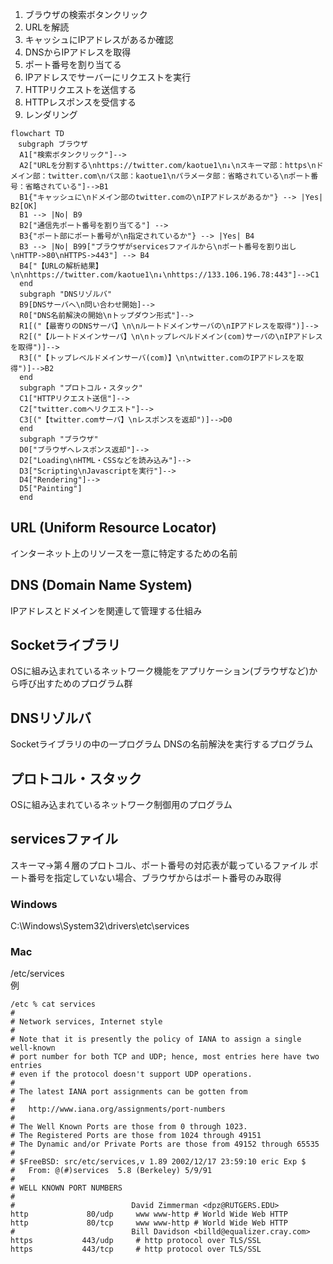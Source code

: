 1. ブラウザの検索ボタンクリック
1. URLを解読
1. キャッシュにIPアドレスがあるか確認
1. DNSからIPアドレスを取得
1. ポート番号を割り当てる
1. IPアドレスでサーバーにリクエストを実行
1. HTTPリクエストを送信する
1. HTTPレスポンスを受信する
1. レンダリング

```mermaid
flowchart TD
　subgraph ブラウザ
  A1["検索ボタンクリック"]-->
  A2["URLを分割する\nhttps://twitter.com/kaotue1\n↓\nスキーマ部：https\nドメイン部：twitter.com\nパス部：kaotue1\nパラメータ部：省略されている\nポート番号：省略されている"]-->B1
  B1{"キャッシュに\nドメイン部のtwitter.comの\nIPアドレスがあるか"} --> |Yes| B2[OK]
  B1 --> |No| B9
  B2["通信先ポート番号を割り当てる"] -->
  B3{"ポート部にポート番号が\n指定されているか"} --> |Yes| B4
  B3 --> |No| B99["ブラウザがservicesファイルから\nポート番号を割り出し\nHTTP->80\nHTTPS->443"] --> B4
  B4["【URLの解析結果】\n\nhttps://twitter.com/kaotue1\n↓\nhttps://133.106.196.78:443"]-->C1
  end
  subgraph "DNSリゾルバ"
  B9[DNSサーバへ\n問い合わせ開始]-->
  R0["DNS名前解決の開始\nトップダウン形式"]-->
  R1[("【最寄りのDNSサーバ】\n\nルートドメインサーバの\nIPアドレスを取得")]-->
  R2[("【ルートドメインサーバ】\n\nトップレベルドメイン(com)サーバの\nIPアドレスを取得")]-->
  R3[("【トップレベルドメインサーバ(com)】\n\ntwitter.comのIPアドレスを取得")]-->B2
  end
  subgraph "プロトコル・スタック"
  C1["HTTPリクエスト送信"]-->
  C2["twitter.comへリクエスト"]-->
  C3[("【twitter.comサーバ】\nレスポンスを返却")]-->D0
  end
  subgraph "ブラウザ"
  D0["ブラウザへレスポンス返却"]-->
  D2["Loading\nHTML・CSSなどを読み込み"]-->
  D3["Scripting\nJavascriptを実行"]-->
  D4["Rendering"]-->
  D5["Painting"]
  end
```

## URL (Uniform Resource Locator)
インターネット上のリソースを一意に特定するための名前

## DNS (Domain Name System)
IPアドレスとドメインを関連して管理する仕組み

## Socketライブラリ
OSに組み込まれているネットワーク機能をアプリケーション(ブラウザなど)から呼び出すためのプログラム群

## DNSリゾルバ
Socketライブラリの中の一プログラム
DNSの名前解決を実行するプログラム

## プロトコル・スタック
OSに組み込まれているネットワーク制御用のプログラム

## servicesファイル
スキーマ→第４層のプロトコル、ポート番号の対応表が載っているファイル
ポート番号を指定していない場合、ブラウザからはポート番号のみ取得
### Windows
C:\Windows\System32\drivers\etc\services
### Mac
/etc/services
<br>例
```console
/etc % cat services 
#
# Network services, Internet style
#
# Note that it is presently the policy of IANA to assign a single well-known
# port number for both TCP and UDP; hence, most entries here have two entries
# even if the protocol doesn't support UDP operations.
#
# The latest IANA port assignments can be gotten from
#
#	http://www.iana.org/assignments/port-numbers
#
# The Well Known Ports are those from 0 through 1023.
# The Registered Ports are those from 1024 through 49151
# The Dynamic and/or Private Ports are those from 49152 through 65535
#
# $FreeBSD: src/etc/services,v 1.89 2002/12/17 23:59:10 eric Exp $
#	From: @(#)services	5.8 (Berkeley) 5/9/91
#
# WELL KNOWN PORT NUMBERS
#
#                          David Zimmerman <dpz@RUTGERS.EDU>
http             80/udp     www www-http # World Wide Web HTTP
http             80/tcp     www www-http # World Wide Web HTTP
#                          Bill Davidson <billd@equalizer.cray.com>
https           443/udp     # http protocol over TLS/SSL
https           443/tcp     # http protocol over TLS/SSL
```
